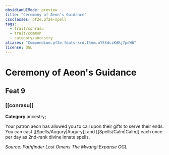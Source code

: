 ```yaml
---
obsidianUIMode: preview
title: "Ceremony of Aeon's Guidance"
cssclasses: pf2e,pf2e-spell
tags:
  - trait/conrasu
  - trait/common
  - category/ancestry
aliases: "Compendium.pf2e.feats-srd.Item.nYSSdczKdRj7pdW6"
license: OGL
---
```

# Ceremony of Aeon's Guidance
## Feat 9
### [[conrasu]]

**Category** ancestry; 




Your patron aeon has allowed you to call upon their gifts to serve their ends. You can cast [[Spells/Augury|Augury]] and [[Spells/Calm|Calm]] each once per day as 2nd-rank divine innate spells.

*Source: Pathfinder Lost Omens The Mwangi Expanse*
*OGL*